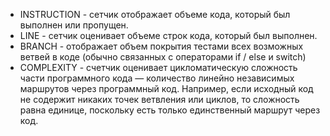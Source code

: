 * INSTRUCTION - сетчик отображает объеме кода, который был выполнен или пропущен.
* LINE - сетчик оценивает объеме строк кода, который был выполнен.
* BRANCH - отображает объем покрытия тестами всех возможных ветвей в коде (обычно связанных с операторами if / else и switch)
* COMPLEXITY - счетчик оценивает цикломатическую сложность части программного кода — количество линейно независимых маршрутов через программный код. 
Например, если исходный код не содержит никаких точек ветвления или циклов, то сложность равна единице, поскольку есть только единственный маршрут через код. 
